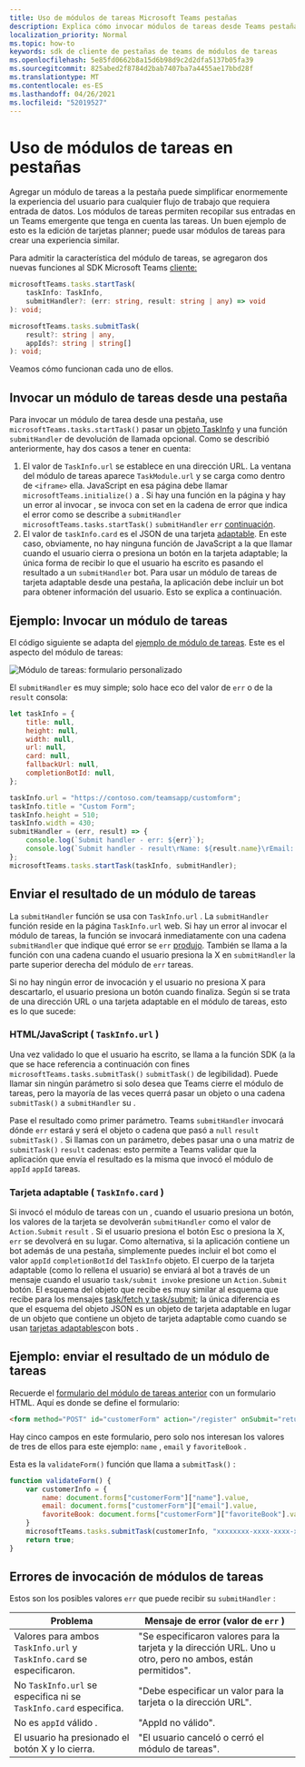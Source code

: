 ```yaml
---
title: Uso de módulos de tareas Microsoft Teams pestañas
description: Explica cómo invocar módulos de tareas desde Teams pestañas mediante el SDK Microsoft Teams cliente
localization_priority: Normal
ms.topic: how-to
keywords: sdk de cliente de pestañas de teams de módulos de tareas
ms.openlocfilehash: 5e85fd0662b8a15d6b98d9c2d2dfa5137b05fa39
ms.sourcegitcommit: 825abed2f8784d2bab7407ba7a4455ae17bbd28f
ms.translationtype: MT
ms.contentlocale: es-ES
ms.lasthandoff: 04/26/2021
ms.locfileid: "52019527"
---
```

# <a name="using-task-modules-in-tabs"></a>Uso de módulos de tareas en pestañas

Agregar un módulo de tareas a la pestaña puede simplificar enormemente la experiencia del usuario para cualquier flujo de trabajo que requiera entrada de datos. Los módulos de tareas permiten recopilar sus entradas en un Teams emergente que tenga en cuenta las tareas. Un buen ejemplo de esto es la edición de tarjetas planner; puede usar módulos de tareas para crear una experiencia similar.

Para admitir la característica del módulo de tareas, se agregaron dos nuevas funciones al SDK Microsoft Teams [cliente:](/javascript/api/overview/msteams-client)

```typescript
microsoftTeams.tasks.startTask(
    taskInfo: TaskInfo,
    submitHandler?: (err: string, result: string | any) => void
): void;

microsoftTeams.tasks.submitTask(
    result?: string | any,
    appIds?: string | string[]
): void;
```

Veamos cómo funcionan cada uno de ellos.

## <a name="invoking-a-task-module-from-a-tab"></a>Invocar un módulo de tareas desde una pestaña

Para invocar un módulo de tarea desde una pestaña, use `microsoftTeams.tasks.startTask()` pasar un [objeto TaskInfo](~/task-modules-and-cards/what-are-task-modules.md#the-taskinfo-object) y una función `submitHandler` de devolución de llamada opcional. Como se describió anteriormente, hay dos casos a tener en cuenta:

1. El valor de `TaskInfo.url` se establece en una dirección URL. La ventana del módulo de tareas aparece `TaskModule.url` y se carga como dentro de `<iframe>` ella. JavaScript en esa página debe llamar `microsoftTeams.initialize()` a . Si hay una función en la página y hay un error al invocar , se invoca con set en la cadena de error que indica el error como se describe a `submitHandler` `microsoftTeams.tasks.startTask()` `submitHandler` `err` [continuación](#task-module-invocation-errors).
1. El valor de `taskInfo.card` es el JSON de una tarjeta [adaptable](~/task-modules-and-cards/what-are-task-modules.md#adaptive-card-or-adaptive-card-bot-card-attachment). En este caso, obviamente, no hay ninguna función de JavaScript a la que llamar cuando el usuario cierra o presiona un botón en la tarjeta adaptable; la única forma de recibir lo que el usuario ha escrito es pasando el resultado a un `submitHandler` bot. Para usar un módulo de tareas de tarjeta adaptable desde una pestaña, la aplicación debe incluir un bot para obtener información del usuario. Esto se explica a continuación.

## <a name="example-invoking-a-task-module"></a>Ejemplo: Invocar un módulo de tareas

El código siguiente se adapta del [ejemplo de módulo de tareas](~/task-modules-and-cards/what-are-task-modules.md#code-sample). Este es el aspecto del módulo de tareas:

![Módulo de tareas: formulario personalizado](~/assets/images/task-module/task-module-custom-form.png)

El `submitHandler` es muy simple; solo hace eco del valor de `err` o de la `result` consola:

```javascript
let taskInfo = {
    title: null,
    height: null,
    width: null,
    url: null,
    card: null,
    fallbackUrl: null,
    completionBotId: null,
};

taskInfo.url = "https://contoso.com/teamsapp/customform";
taskInfo.title = "Custom Form";
taskInfo.height = 510;
taskInfo.width = 430;
submitHandler = (err, result) => {
    console.log(`Submit handler - err: ${err}`);
    console.log(`Submit handler - result\rName: ${result.name}\rEmail: ${result.email}\rFavorite book: ${result.favoriteBook}`);
};
microsoftTeams.tasks.startTask(taskInfo, submitHandler);
```

## <a name="submitting-the-result-of-a-task-module"></a>Enviar el resultado de un módulo de tareas

La `submitHandler` función se usa con `TaskInfo.url` . La `submitHandler` función reside en la página `TaskInfo.url` web. Si hay un error al invocar el módulo de tareas, la función se invocará inmediatamente con una cadena `submitHandler` que indique qué error se `err` [produjo](#task-module-invocation-errors). También se llama a la función con una cadena cuando el usuario presiona la X en `submitHandler` la parte superior derecha del módulo de `err` tareas.

Si no hay ningún error de invocación y el usuario no presiona X para descartarlo, el usuario presiona un botón cuando finaliza. Según si se trata de una dirección URL o una tarjeta adaptable en el módulo de tareas, esto es lo que sucede:

### <a name="htmljavascript-taskinfourl"></a>HTML/JavaScript ( `TaskInfo.url` )

Una vez validado lo que el usuario ha escrito, se llama a la función SDK (a la que se hace referencia a continuación con fines `microsoftTeams.tasks.submitTask()` `submitTask()` de legibilidad). Puede llamar sin ningún parámetro si solo desea que Teams cierre el módulo de tareas, pero la mayoría de las veces querrá pasar un objeto o una cadena `submitTask()` a `submitHandler` su .

Pase el resultado como primer parámetro. Teams `submitHandler` invocará dónde `err` estará y será el objeto o cadena que pasó a `null` `result` `submitTask()` . Si llamas con un parámetro, debes pasar una o una matriz de `submitTask()` `result` cadenas:  esto permite a Teams validar que la aplicación que envía el resultado es la misma que invocó el módulo de `appId` `appId` tareas.

### <a name="adaptive-card-taskinfocard"></a>Tarjeta adaptable ( `TaskInfo.card` )

Si invocó el módulo de tareas con un , cuando el usuario presiona un botón, los valores de la tarjeta se devolverán `submitHandler` como el valor de `Action.Submit` `result` . Si el usuario presiona el botón Esc o presiona la X, `err` se devolverá en su lugar. Como alternativa, si la aplicación contiene un bot además de una pestaña, simplemente puedes incluir el bot como el valor `appId` `completionBotId` del `TaskInfo` objeto. El cuerpo de la tarjeta adaptable (como lo rellena el usuario) se enviará al bot a través de un mensaje cuando el usuario `task/submit invoke` presione un `Action.Submit` botón. El esquema del objeto que recibe es muy similar al esquema que recibe para los mensajes [task/fetch y task/submit](~/task-modules-and-cards/task-modules/task-modules-bots.md#payload-of-taskfetch-and-tasksubmit-messages); la única diferencia es que el esquema del objeto JSON es  un objeto de tarjeta adaptable en lugar de un objeto que contiene un objeto de tarjeta adaptable como cuando se usan [tarjetas adaptables](~/task-modules-and-cards/task-modules/task-modules-bots.md#payload-of-taskfetch-and-tasksubmit-messages)con bots .

## <a name="example-submitting-the-result-of-a-task-module"></a>Ejemplo: enviar el resultado de un módulo de tareas

Recuerde el [formulario del módulo de tareas anterior](#example-invoking-a-task-module) con un formulario HTML. Aquí es donde se define el formulario:

```html
<form method="POST" id="customerForm" action="/register" onSubmit="return validateForm()">
```

Hay cinco campos en este formulario, pero solo nos interesan los valores de tres de ellos para este ejemplo: `name` , `email` y `favoriteBook` .

Esta es la `validateForm()` función que llama a `submitTask()` :

```javascript
function validateForm() {
    var customerInfo = {
        name: document.forms["customerForm"]["name"].value,
        email: document.forms["customerForm"]["email"].value,
        favoriteBook: document.forms["customerForm"]["favoriteBook"].value
    }
    microsoftTeams.tasks.submitTask(customerInfo, "xxxxxxxx-xxxx-xxxx-xxxx-xxxxxxxxxxxx");
    return true;
}
```

## <a name="task-module-invocation-errors"></a>Errores de invocación de módulos de tareas

Estos son los posibles valores `err` que puede recibir su `submitHandler` :

| Problema | Mensaje de error (valor de `err` ) |
| ------- | ------------------------------ |
| Valores para ambos `TaskInfo.url` y `TaskInfo.card` se especificaron. | "Se especificaron valores para la tarjeta y la dirección URL. Uno u otro, pero no ambos, están permitidos". |
| No `TaskInfo.url` se especifica ni se `TaskInfo.card` especifica. | "Debe especificar un valor para la tarjeta o la dirección URL". |
| No es `appId` válido . | "AppId no válido". |
| El usuario ha presionado el botón X y lo cierra. | "El usuario canceló o cerró el módulo de tareas". |
